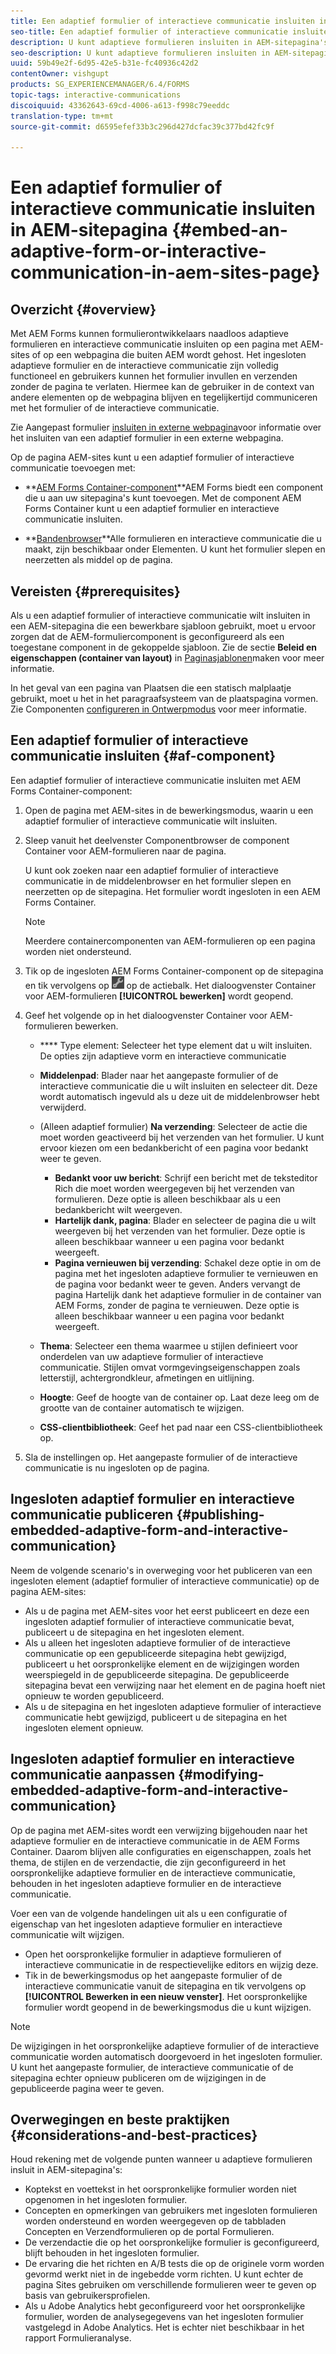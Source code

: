 ```yaml
---
title: Een adaptief formulier of interactieve communicatie insluiten in AEM-sitepagina
seo-title: Een adaptief formulier of interactieve communicatie insluiten in AEM-sitepagina
description: U kunt adaptieve formulieren insluiten in AEM-sitepagina's. Gebruikers kunnen formulieren invullen en verzenden zonder de sitepagina's te verlaten.
seo-description: U kunt adaptieve formulieren insluiten in AEM-sitepagina's. Gebruikers kunnen formulieren invullen en verzenden zonder de sitepagina's te verlaten.
uuid: 59b49e2f-6d95-42e5-b31e-fc40936c42d2
contentOwner: vishgupt
products: SG_EXPERIENCEMANAGER/6.4/FORMS
topic-tags: interactive-communications
discoiquuid: 43362643-69cd-4006-a613-f998c79eeddc
translation-type: tm+mt
source-git-commit: d6595efef33b3c296d427dcfac39c377bd42fc9f

---
```



# Een adaptief formulier of interactieve communicatie insluiten in AEM-sitepagina {#embed-an-adaptive-form-or-interactive-communication-in-aem-sites-page}

## Overzicht {#overview}

Met AEM Forms kunnen formulierontwikkelaars naadloos adaptieve formulieren en interactieve communicatie insluiten op een pagina met AEM-sites of op een webpagina die buiten AEM wordt gehost. Het ingesloten adaptieve formulier en de interactieve communicatie zijn volledig functioneel en gebruikers kunnen het formulier invullen en verzenden zonder de pagina te verlaten. Hiermee kan de gebruiker in de context van andere elementen op de webpagina blijven en tegelijkertijd communiceren met het formulier of de interactieve communicatie.

Zie Aangepast formulier [insluiten in externe webpagina](/help/forms/using/embed-adaptive-form-external-web-page.md)voor informatie over het insluiten van een adaptief formulier in een externe webpagina.

Op de pagina AEM-sites kunt u een adaptief formulier of interactieve communicatie toevoegen met:

* **[AEM Forms Container-component](/help/forms/using/embed-adaptive-form-aem-sites.md#af-component)**AEM Forms biedt een component die u aan uw sitepagina&#39;s kunt toevoegen. Met de component AEM Forms Container kunt u een adaptief formulier en interactieve communicatie insluiten.

* **[Bandenbrowser](/help/forms/using/embed-adaptive-form-aem-sites.md#asset-browser)**Alle formulieren en interactieve communicatie die u maakt, zijn beschikbaar onder Elementen. U kunt het formulier slepen en neerzetten als middel op de pagina.

## Vereisten {#prerequisites}

Als u een adaptief formulier of interactieve communicatie wilt insluiten in een AEM-sitepagina die een bewerkbare sjabloon gebruikt, moet u ervoor zorgen dat de AEM-formuliercomponent is geconfigureerd als een toegestane component in de gekoppelde sjabloon. Zie de sectie **Beleid en eigenschappen (container van layout)** in [Paginasjablonen](/help/sites-authoring/templates.md)maken voor meer informatie.

In het geval van een pagina van Plaatsen die een statisch malplaatje gebruikt, moet u het in het paragraafsysteem van de plaatspagina vormen. Zie Componenten [configureren in Ontwerpmodus](/help/sites-authoring/default-components-designmode.md) voor meer informatie.

## Een adaptief formulier of interactieve communicatie insluiten {#af-component}

Een adaptief formulier of interactieve communicatie insluiten met AEM Forms Container-component:

1. Open de pagina met AEM-sites in de bewerkingsmodus, waarin u een adaptief formulier of interactieve communicatie wilt insluiten.
1. Sleep vanuit het deelvenster Componentbrowser de component Container voor AEM-formulieren naar de pagina.

   U kunt ook zoeken naar een adaptief formulier of interactieve communicatie in de middelenbrowser en het formulier slepen en neerzetten op de sitepagina. Het formulier wordt ingesloten in een AEM Forms Container.

   >[!NOTE]
   >
   >Meerdere containercomponenten van AEM-formulieren op een pagina worden niet ondersteund.

1. Tik op de ingesloten AEM Forms Container-component op de sitepagina en tik vervolgens op ![settings_icon](assets/settings_icon.png) op de actiebalk. Het dialoogvenster Container voor AEM-formulieren **[!UICONTROL bewerken]** wordt geopend.
1. Geef het volgende op in het dialoogvenster Container voor AEM-formulieren bewerken.

   * **** Type element: Selecteer het type element dat u wilt insluiten. De opties zijn adaptieve vorm en interactieve communicatie
   * **Middelenpad**: Blader naar het aangepaste formulier of de interactieve communicatie die u wilt insluiten en selecteer dit. Deze wordt automatisch ingevuld als u deze uit de middelenbrowser hebt verwijderd.
   * (Alleen adaptief formulier) **Na verzending**: Selecteer de actie die moet worden geactiveerd bij het verzenden van het formulier. U kunt ervoor kiezen om een bedankbericht of een pagina voor bedankt weer te geven.

      * **Bedankt voor uw bericht**: Schrijf een bericht met de teksteditor Rich die moet worden weergegeven bij het verzenden van formulieren. Deze optie is alleen beschikbaar als u een bedankbericht wilt weergeven.
      * **Hartelijk dank, pagina**: Blader en selecteer de pagina die u wilt weergeven bij het verzenden van het formulier. Deze optie is alleen beschikbaar wanneer u een pagina voor bedankt weergeeft.
      * **Pagina vernieuwen bij verzending**: Schakel deze optie in om de pagina met het ingesloten adaptieve formulier te vernieuwen en de pagina voor bedankt weer te geven. Anders vervangt de pagina Hartelijk dank het adaptieve formulier in de container van AEM Forms, zonder de pagina te vernieuwen. Deze optie is alleen beschikbaar wanneer u een pagina voor bedankt weergeeft.
   * **Thema**: Selecteer een thema waarmee u stijlen definieert voor onderdelen van uw adaptieve formulier of interactieve communicatie. Stijlen omvat vormgevingseigenschappen zoals letterstijl, achtergrondkleur, afmetingen en uitlijning.
   * **Hoogte**: Geef de hoogte van de container op. Laat deze leeg om de grootte van de container automatisch te wijzigen.
   * **CSS-clientbibliotheek**: Geef het pad naar een CSS-clientbibliotheek op.


1. Sla de instellingen op. Het aangepaste formulier of de interactieve communicatie is nu ingesloten op de pagina.

## Ingesloten adaptief formulier en interactieve communicatie publiceren {#publishing-embedded-adaptive-form-and-interactive-communication}

Neem de volgende scenario&#39;s in overweging voor het publiceren van een ingesloten element (adaptief formulier of interactieve communicatie) op de pagina AEM-sites:

* Als u de pagina met AEM-sites voor het eerst publiceert en deze een ingesloten adaptief formulier of interactieve communicatie bevat, publiceert u de sitepagina en het ingesloten element.
* Als u alleen het ingesloten adaptieve formulier of de interactieve communicatie op een gepubliceerde sitepagina hebt gewijzigd, publiceert u het oorspronkelijke element en de wijzigingen worden weerspiegeld in de gepubliceerde sitepagina. De gepubliceerde sitepagina bevat een verwijzing naar het element en de pagina hoeft niet opnieuw te worden gepubliceerd.
* Als u de sitepagina en het ingesloten adaptieve formulier of interactieve communicatie hebt gewijzigd, publiceert u de sitepagina en het ingesloten element opnieuw.

## Ingesloten adaptief formulier en interactieve communicatie aanpassen {#modifying-embedded-adaptive-form-and-interactive-communication}

Op de pagina met AEM-sites wordt een verwijzing bijgehouden naar het adaptieve formulier en de interactieve communicatie in de AEM Forms Container. Daarom blijven alle configuraties en eigenschappen, zoals het thema, de stijlen en de verzendactie, die zijn geconfigureerd in het oorspronkelijke adaptieve formulier en de interactieve communicatie, behouden in het ingesloten adaptieve formulier en de interactieve communicatie.

Voer een van de volgende handelingen uit als u een configuratie of eigenschap van het ingesloten adaptieve formulier en interactieve communicatie wilt wijzigen.

* Open het oorspronkelijke formulier in adaptieve formulieren of interactieve communicatie in de respectievelijke editors en wijzig deze.
* Tik in de bewerkingsmodus op het aangepaste formulier of de interactieve communicatie vanuit de sitepagina en tik vervolgens op **[!UICONTROL Bewerken in een nieuw venster]**. Het oorspronkelijke formulier wordt geopend in de bewerkingsmodus die u kunt wijzigen.

>[!NOTE]
>
>De wijzigingen in het oorspronkelijke adaptieve formulier of de interactieve communicatie worden automatisch doorgevoerd in het ingesloten formulier. U kunt het aangepaste formulier, de interactieve communicatie of de sitepagina echter opnieuw publiceren om de wijzigingen in de gepubliceerde pagina weer te geven.

## Overwegingen en beste praktijken {#considerations-and-best-practices}

Houd rekening met de volgende punten wanneer u adaptieve formulieren insluit in AEM-sitepagina&#39;s:

* Koptekst en voettekst in het oorspronkelijke formulier worden niet opgenomen in het ingesloten formulier.
* Concepten en opmerkingen van gebruikers met ingesloten formulieren worden ondersteund en worden weergegeven op de tabbladen Concepten en Verzendformulieren op de portal Formulieren.
* De verzendactie die op het oorspronkelijke formulier is geconfigureerd, blijft behouden in het ingesloten formulier.
* De ervaring die het richten en A/B tests die op de originele vorm worden gevormd werkt niet in de ingebedde vorm richten. U kunt echter de pagina Sites gebruiken om verschillende formulieren weer te geven op basis van gebruikersprofielen.
* Als u Adobe Analytics hebt geconfigureerd voor het oorspronkelijke formulier, worden de analysegegevens van het ingesloten formulier vastgelegd in Adobe Analytics. Het is echter niet beschikbaar in het rapport Formulieranalyse.


